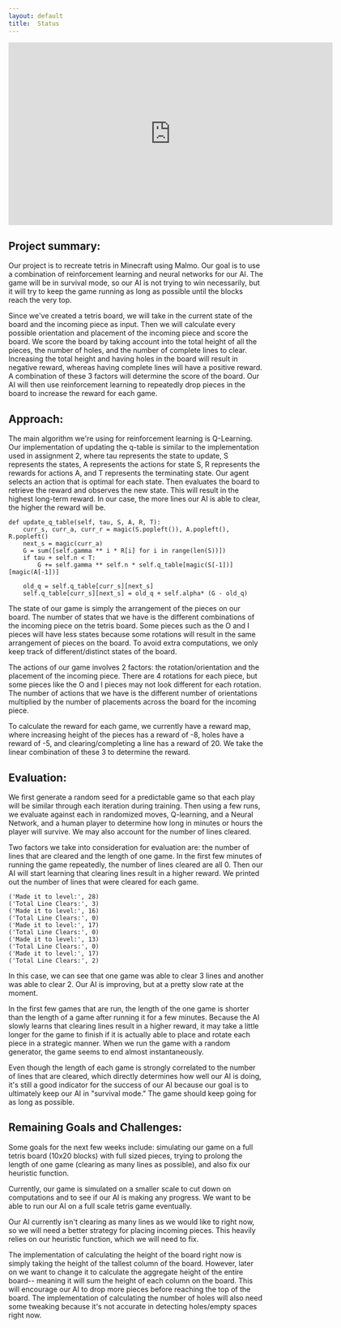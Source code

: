 ```yaml
---
layout: default
title:  Status
---
```


<iframe width="640" height="360" src="https://www.youtube.com/embed/wE5FiFmh3Qo" frameborder="0" allowfullscreen></iframe>

## Project summary:

Our project is to recreate tetris in Minecraft using Malmo. Our goal is to use a combination of reinforcement learning and neural networks for our AI. The game will be in survival mode, so our AI is not trying to win necessarily, but it will try to keep the game running as long as possible until the blocks reach the very top. 

Since we've created a tetris board, we will take in the current state of the board and the incoming piece as input. Then we will calculate every possible orientation and placement of the incoming piece and score the board. We score the board by taking account into the total height of all the pieces, the number of holes, and the number of complete lines to clear. Increasing the total height and having holes in the board will result in negative reward, whereas having complete lines will have a positive reward. A combination of these 3 factors will determine the score of the board. Our AI will then use reinforcement learning to repeatedly drop pieces in the board to increase the reward for each game.

## Approach:

The main algorithm we're using for reinforcement learning is Q-Learning. Our implementation of updating the q-table is similar to the implementation used in assignment 2, where tau represents the state to update, S represents the states, A represents the actions for state S, R represents the rewards for actions A, and T represents the terminating state. Our agent selects an action that is optimal for each state. Then evaluates the board to retrieve the reward and observes the new state. This will result in the highest long-term reward. In our case, the more lines our AI is able to clear, the higher the reward will be.

    def update_q_table(self, tau, S, A, R, T):
        curr_s, curr_a, curr_r = magic(S.popleft()), A.popleft(), R.popleft()
        next_s = magic(curr_a)
        G = sum([self.gamma ** i * R[i] for i in range(len(S))])
        if tau + self.n < T:
            G += self.gamma ** self.n * self.q_table[magic(S[-1])][magic(A[-1])]
        
        old_q = self.q_table[curr_s][next_s]
        self.q_table[curr_s][next_s] = old_q + self.alpha* (G - old_q)

The state of our game is simply the arrangement of the pieces on our board. The number of states that we have is the different combinations of the incoming piece on the tetris board. Some pieces such as the O and I pieces will have less states because some rotations will result in the same arrangement of pieces on the board. To avoid extra computations, we only keep track of different/distinct states of the board.

The actions of our game involves 2 factors: the rotation/orientation and the placement of the incoming piece. There are 4 rotations for each piece, but some pieces like the O and I pieces may not look different for each rotation. The number of actions that we have is the different number of orientations multiplied by the number of placements across the board for the incoming piece.

To calculate the reward for each game, we currently have a reward map, where increasing height of the pieces has a reward of -8, holes have a reward of -5, and clearing/completing a line has a reward of 20. We take the linear combination of these 3 to determine the reward.

## Evaluation:

We first generate a random seed for a predictable game so that each play will be similar through each iteration during training.  Then using a few runs, we evaluate against each in randomized moves, Q-learning, and a Neural Network, and a human player to determine how long in minutes or hours the player will survive.  We may also account for the number of lines cleared.

Two factors we take into consideration for evaluation are: the number of lines that are cleared and the length of one game. In the first few minutes of running the game repeatedly, the number of lines cleared are all 0. Then our AI will start learning that clearing lines result in a higher reward. We printed out the number of lines that were cleared for each game. 

    ('Made it to level:', 28)
    ('Total Line Clears:', 3)
    ('Made it to level:', 16)
    ('Total Line Clears:', 0)
    ('Made it to level:', 17)
    ('Total Line Clears:', 0)
    ('Made it to level:', 13)
    ('Total Line Clears:', 0)
    ('Made it to level:', 17)
    ('Total Line Clears:', 2)

In this case, we can see that one game was able to clear 3 lines and another was able to clear 2. Our AI is improving, but at a pretty slow rate at the moment. 

In the first few games that are run, the length of the one game is shorter than the length of a game after running it for a few minutes. Because the AI slowly learns that clearing lines result in a higher reward, it may take a little longer for the game to finish if it is actually able to place and rotate each piece in a strategic manner. When we run the game with a random generator, the game seems to end almost instantaneously.

Even though the length of each game is strongly correlated to the number of lines that are cleared, which directly determines how well our AI is doing, it's still a good indicator for the success of our AI because our goal is to ultimately keep our AI in "survival mode." The game should keep going for as long as possible.

## Remaining Goals and Challenges:

Some goals for the next few weeks include: simulating our game on a full tetris board (10x20 blocks) with full sized pieces, trying to prolong the length of one game (clearing as many lines as possible), and also fix our heuristic function. 

Currently, our game is simulated on a smaller scale to cut down on computations and to see if our AI is making any progress. We want to be able to run our AI on a full scale tetris game eventually. 

Our AI currently isn't clearing as many lines as we would like to right now, so we will need a better strategy for placing incoming pieces. This heavily relies on our heuristic function, which we will need to fix.

The implementation of calculating the height of the board right now is simply taking the height of the tallest column of the board. However, later on we want to change it to calculate the aggregate height of the entire board-- meaning it will sum the height of each column on the board. This will encourage our AI to drop more pieces before reaching the top of the board. The implementation of calculating the number of holes will also need some tweaking because it's not accurate in detecting holes/empty spaces right now. 
